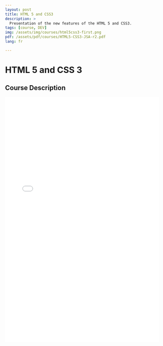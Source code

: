 ```yaml
---
layout: post
title: HTML 5 and CSS3
description: >
  Presentation of the new features of the HTML 5 and CSS3.
tags: [course, DEV]
img: /assets/img/courses/html5css3-first.png
pdf: /assets/pdf/courses/HTML5-CSS3-JSA-r2.pdf
lang: fr

---
```

# HTML 5 and CSS 3
## Course Description

<embed src="/assets/pdf/courses/HTML5-CSS3-JSA-r2.pdf" width="100%" height="800px" type='application/pdf'/>
